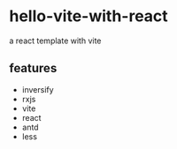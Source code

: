 # hello-vite-with-react

a react template with vite

## features

- inversify
- rxjs
- vite
- react
- antd
- less
